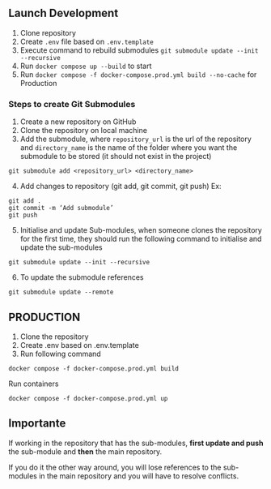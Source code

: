 ## Launch Development

1. Clone repository
2. Create `.env` file based on `.env.template`
3. Execute command to rebuild submodules `git submodule update --init --recursive`
4. Run `docker compose up --build` to start
5. Run `docker compose -f docker-compose.prod.yml build --no-cache` for Production


### Steps to create Git Submodules


1. Create a new repository on GitHub
2. Clone the repository on local machine
3. Add the submodule, where `repository_url` is the url of the repository and `directory_name` is the name of the folder where you want the submodule to be stored (it should not exist in the project)
```
git submodule add <repository_url> <directory_name>
```
4. Add changes to repository (git add, git commit, git push)
Ex:
```
git add .
git commit -m ‘Add submodule’
git push
```
5. Initialise and update Sub-modules, when someone clones the repository for the first time, they should run the following command to initialise and update the sub-modules
```
git submodule update --init --recursive
```
6. To update the submodule references
```
git submodule update --remote
```



## PRODUCTION
1. Clone the repository
2. Create .env based on .env.template
3. Run following command
```
docker compose -f docker-compose.prod.yml build
```
Run containers
```
docker compose -f docker-compose.prod.yml up
```


## Importante
If working in the repository that has the sub-modules, **first update and push** the sub-module and **then** the main repository. 

If you do it the other way around, you will lose references to the sub-modules in the main repository and you will have to resolve conflicts.



